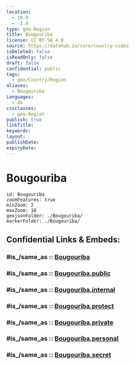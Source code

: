 ```yaml
---
location:
  - 10.9
  - -3.4
type: geo-Region
title: Bougouriba
license: CC BY-SA 4.0
source: https://datahub.io/core/country-codes
isDeleted: false
isReadOnly: false
draft: false
confidential: public
tags:
  - geo/Country/Region
aliases:
  - Bougouriba
Languages:
  - de
cssclasses:
  - geo-Region
publish: true
linkTitle:
keywords:
layout:
publishDate:
expiryDate:
---
```


# Bougouriba

```leaflet
id: Bougouriba
zoomFeatures: true 
minZoom: 2 
maxZoom: 18
geojsonFolder: ./Bougouriba/
markerFolder: ./Bougouriba/
```


## Confidential Links & Embeds: 

### #is_/same_as :: [Bougouriba](/_Standards/Earth/Continent/Africa/Africa~West/Burkina_Faso/Regions~Burkina_Faso/Sud-Ouest/counties~Sud-Ouest/Bougouriba.md) 

### #is_/same_as :: [Bougouriba.public](/_public/Earth/Continent/Africa/Africa~West/Burkina_Faso/Regions~Burkina_Faso/Sud-Ouest/counties~Sud-Ouest/Bougouriba.public.md) 

### #is_/same_as :: [Bougouriba.internal](/_internal/Earth/Continent/Africa/Africa~West/Burkina_Faso/Regions~Burkina_Faso/Sud-Ouest/counties~Sud-Ouest/Bougouriba.internal.md) 

### #is_/same_as :: [Bougouriba.protect](/_protect/Earth/Continent/Africa/Africa~West/Burkina_Faso/Regions~Burkina_Faso/Sud-Ouest/counties~Sud-Ouest/Bougouriba.protect.md) 

### #is_/same_as :: [Bougouriba.private](/_private/Earth/Continent/Africa/Africa~West/Burkina_Faso/Regions~Burkina_Faso/Sud-Ouest/counties~Sud-Ouest/Bougouriba.private.md) 

### #is_/same_as :: [Bougouriba.personal](/_personal/Earth/Continent/Africa/Africa~West/Burkina_Faso/Regions~Burkina_Faso/Sud-Ouest/counties~Sud-Ouest/Bougouriba.personal.md) 

### #is_/same_as :: [Bougouriba.secret](/_secret/Earth/Continent/Africa/Africa~West/Burkina_Faso/Regions~Burkina_Faso/Sud-Ouest/counties~Sud-Ouest/Bougouriba.secret.md)

